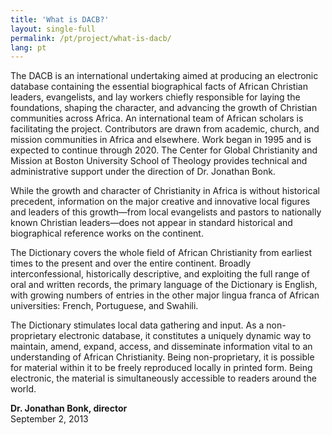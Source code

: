 ```yaml
---
title: 'What is DACB?'
layout: single-full
permalink: /pt/project/what-is-dacb/
lang: pt
---
```


The DACB is an international undertaking aimed at producing an electronic database containing the essential biographical facts of African Christian leaders, evangelists, and lay workers chiefly responsible for laying the foundations, shaping the character, and advancing the growth of Christian communities across Africa. An international team of African scholars is facilitating the project. Contributors are drawn from academic, church, and mission communities in Africa and elsewhere. Work began in 1995 and is expected to continue through 2020. The Center for Global Christianity and Mission at Boston University School of Theology provides technical and administrative support under the direction of Dr. Jonathan Bonk.

While the growth and character of Christianity in Africa is without historical precedent, information on the major creative and innovative local figures and leaders of this growth—from local evangelists and pastors to nationally known Christian leaders—does not appear in standard historical and biographical reference works on the continent.

The Dictionary covers the whole field of African Christianity from earliest times to the present and over the entire continent. Broadly interconfessional, historically descriptive, and exploiting the full range of oral and written records, the primary language of the Dictionary is English, with growing numbers of entries in the other major lingua franca of African universities: French, Portuguese, and Swahili.

The Dictionary stimulates local data gathering and input. As a non-proprietary electronic database, it constitutes a uniquely dynamic way to maintain, amend, expand, access, and disseminate information vital to an understanding of African Christianity. Being non-proprietary, it is possible for material within it to be freely reproduced locally in printed form. Being electronic, the material is simultaneously accessible to readers around the world.

**Dr. Jonathan Bonk, director**  
September 2, 2013
